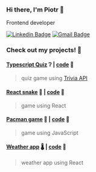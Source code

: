 ### Hi there, I'm Piotr 👋
Frontend developer

[![Linkedin Badge](https://img.shields.io/badge/-LinkedIn-blue?style=flat-square&logo=Linkedin&logoColor=white&link=https://www.linkedin.com/in/piotr-czajkowski-reda/)](https://www.linkedin.com/in/piotr-czajkowski-reda/)
[![Gmail Badge](https://img.shields.io/badge/-Gmail-c14438?style=flat-square&logo=Gmail&logoColor=white&link=mailto:sixtyto@gmail.com)](mailto:sixtyto@gmail.com)
<br>
### Check out my projects! 🚧
#### [Typescript Quiz](https://ts-quiz.surge.sh/) ❔ | [code](https://github.com/sixtyto/ts-quiz) 💾
> quiz game using [Trivia API](https://opentdb.com/)

#### [React snake](https://sixtyto-react-snake.surge.sh/) 🐍 | [code](https://github.com/sixtyto/Snake) 💾
> game using React

#### [Pacman game](https://sixtyto.github.io/pacman/) 👻 | [code](https://github.com/sixtyto/pacman) 💾
> game using JavaScript

#### [Weather app](https://sixtyto.github.io/weather-app/) 🌡️ | [code](https://github.com/sixtyto/weather-app) 💾
> weather app using React
